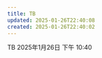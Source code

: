 ```yaml
---
title: TB
updated: 2025-01-26T22:40:08
created: 2025-01-26T22:40:02
---
```


TB
2025年1月26日
下午 10:40
